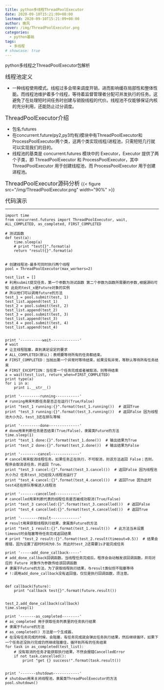 ```yaml
---
title: python多线程ThreadPoolExecutor
date: 2020-09-10T15:21:09+08:00
lastmod: 2020-09-10T15:21:09+08:00
author: 晚风
cover: /img/ThreadPoolExecutor.png
categories: 
  - python基础
tags: 
  - 多线程
# showcase: true
---
```


python多线程之ThreadPoolExecutor包解析

<!--more-->
<font size=4>线程池定义</font>
- 一种线程使用模式。线程过多会带来调度开销，进而影响缓存局部性和整体性能。而线程池维护着多个线程，等待着监督管理者分配可并发执行的任务。这避免了在处理短时间任务时创建与销毁线程的代价。线程池不仅能够保证内核的充分利用，还能防止过分调度。

<font size=4>ThreadPoolExecutor介绍</font>
- 包名:futures
- 在concurrent.future(py2,py3均有)模块中有ThreadPoolExecutor和ProcessPoolExecutor两个类，这两个类实现线程/进程池，只需短短几行就可以实现我们的目的。
- 线程池的基类是 concurrent.futures 模块中的 Executor，Executor 提供了两个子类，即 ThreadPoolExecutor 和 ProcessPoolExecutor，其中 ThreadPoolExecutor 用于创建线程池，而 ProcessPoolExecutor 用于创建进程池。

<font size=4>ThreadPoolExecutor源码分析</font>
{{< figure src="/img/ThreadPoolExecutor.png" width="90%" >}}

<font size=4>代码演示 </font>

---


	import time
    from concurrent.futures import ThreadPoolExecutor, wait, ALL_COMPLETED, as_completed, FIRST_COMPLETED
    
    # 测试函数
    def test(a):
        time.sleep(a)
        # print "test{}".format(a)
        return "result{}".format(a)
    
    
    # 创建线程池-最多可同时执行两个线程
    pool = ThreadPoolExecutor(max_workers=2)
    
    test_list = []
    # 利用submit提交任务，第一个参数为测试函数 第二个参数为函数所需要的参数,根据源码可知 此处的test_x是Future对象的实例
    # 所以他们可以调用future的方法
    test_1 = pool.submit(test, 1)
    test_list.append(test_1)
    test_2 = pool.submit(test, 2)
    test_list.append(test_2)
    test_3 = pool.submit(test, 3)
    test_list.append(test_3)
    test_4 = pool.submit(test, 4)
    test_list.append(test_4)
    
    
    print '----------wait-------------'
    # wait
    # 让主线程阻塞，直到满足设定的要求
    # ALL_COMPLETED(默认)：表明要等待所有的任务都结束。
    # FIRST_COMPLETED：当抛出第一个异常时等待结束，如果没有异常，等默认等待所有任务结束
    # FIRST_EXCEPTION：当任意一个任务完成或者被取消，则等待结束
    a = wait(test_list, return_when=FIRST_COMPLETED)
    print type(a)
    for i in a:
        print i.__str__()
    
    print '---------running-----------'
    # running用来判断任务是否正在运行(True/False)
    print "test_1 running:{}".format(test_1.running())  # 返回True
    print "test_3 running:{}".format(test_3.running())  # 返回False 因为线程池大小为2，test_3还在排队等候
    
    print '---------done--------------'
    # done用来判断任务是否结束(True/False)，隶属类Future的方法
    time.sleep(1)
    print "test_1 done:{}".format(test_1.done())  # 输出结果为True
    print "test_2 done:{}".format(test_2.done())  # 输出结果为False
    
    print '--------cancel-------------'
    # cancel用来取消线程任务。如果任务正在执行，不可取消，则该方法返回 False；否则，程序会取消该任务，并返回 True。
    print "test_3 cancel:{}".format(test_3.cancel())  # 返回False 因为线程池大小为2 任务test_3已经投入线程池运行了
    print "test_4 cancel:{}".format(test_4.cancel())  # 返回True 因为此时test4还在排队等候进入线程池
    
    print '-------cancelled-----------'
    # cancelled用来判断代表的线程任务是否被成功取消(True/False)
    print "test_3 cancelled:{}".format(test_3.cancelled())  # 返回False
    print "test_4 cancelled:{}".format(test_4.cancelled())  # 返回True
    
    print '--------result-------------'
    # result用来获取线程执行结果，隶属类Future的方法
    print "test_1 result:{}".format(test_1.result())  # 此方法当未设置timeout时会阻塞等待任务完成返回结果
    # print "test_2 result:{}".format(test_2.result(timeout=0.5))  # 结果会报错，因为设置了超时时间为0.5s 而此时test_2还需要1s才能完成任务
    
    print '-----add_done_callback-----'
    # add_done_callback回调函数，当线程任务完成后，程序会自动触发该回调函数，并将对应的 Future 对象作为参数传给该回调函数
    # 隶属于Future的方法，为了获取线程执行结果，与result类似但不阻塞等待
    # !:调用add_done_callback没有返回值，仅仅是执行回调函数，须注意。
    
    
    def callback(future):
        print "callback test{}".format(future.result())
    
    
    test_2.add_done_callback(callback)
    time.sleep(1)
    
    print '-------as_completed--------'
    # as_completed 用于获取任务列表里的任务执行结果
    # 隶属于future的方法
    # as_completed() 方法是一个生成器，
    # 在没有任务完成的时候，会阻塞，有任务完成就会弹出任务执行结果，然后继续循环，如果下一个任务还没执行完成仍然继续阻塞住，循环到所有的任务结束
    for task in as_completed(test_list):
        # 没有取消的任务才能获取执行结果，不然会报错CancelledError
        if not task.cancelled():
            print "get {} success!".format(task.result())
    
    
    print '-------shutdown------------'
    # shutdown用来关闭线程池，隶属类ThreadPoolExecutor的方法
    pool.shutdown()
 
